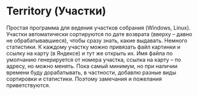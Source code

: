 # Territory (Участки)
Простая программа для ведения участков собрания (Windows, Linux). Участки автоматически сортируются по дате возврата (вверху – давно не обрабатывавшиеся), чтобы сразу знать, какие выдавать. Немного статистики. К каждому участку можно привязать файл картинки и ссылку на карту (в Яндексе) и тут же открыть их. Имя файла по умолчанию генерируется от номера участка, ссылка на карту – по адресу, но можно менять. Пока самый минимум, но при наличии времени буду дорабатывать, в частности, добавлю разные виды сортировки и статистики. Поэтому замечания и пожелания приветствуются.
